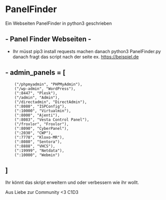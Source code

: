 # PanelFinder
Ein Webseiten PanelFinder in python3 geschrieben

## - Panel Finder Webseiten -


- Ihr müsst pip3 install requests machen danach python3 PanelFinder.py danach fragt das script nach der seite ex. https://beispiel.de

## -  admin_panels = [
        ("/phpmyadmin", "PHPMyAdmin"),
        ("/wp-admin", "WordPress"),
        (":8447", "Plesk"),
        ("/admin", "Admin"),
        ("/directadmin", "DirectAdmin"),
        (":8080", "ISPConfig"),
        (":10000", "Virtualmin"),
        (":8000", "Ajenti"),
        (":8083", "Vesta Control Panel"),
        ("/froxlor", "Froxlor"),
        (":8090", "CyberPanel"),
        (":2030", "CWP"),
        (":7778", "Kloxo-MR"),
        (":8080", "Sentora"),
        (":8888", "VHCS"),
        (":19999", "Netdata"),
        (":10000", "Webmin")
   ## ]

Ihr könnt das skript erweitern und oder verbessern wie ihr wollt.

Aus Liebe zur Community <3  C1D3
